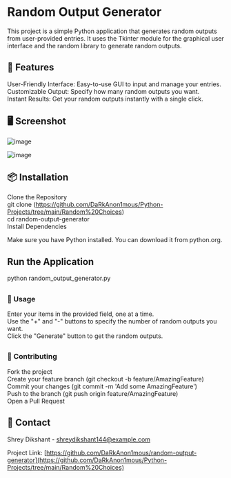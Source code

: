 ## <h1> Random Output Generator</h1>

This project is a simple Python application that generates random outputs from user-provided entries. It uses the Tkinter module for the graphical user interface and the random library to generate random outputs.
<br>
## <h2>🚀 Features</h2>
User-Friendly Interface: Easy-to-use GUI to input and manage your entries.<br>
Customizable Output: Specify how many random outputs you want.<br>
Instant Results: Get your random outputs instantly with a single click.<br>

## <h2>🖥️ Screenshot</h2>
![image](https://github.com/DaRkAnon1mous/Python-Projects/assets/86824571/19bc4f48-a0e7-4c6f-b900-1eda6657c84e)

![image](https://github.com/DaRkAnon1mous/Python-Projects/assets/86824571/f3a5689e-fbfd-4a65-b9de-80b6c2ec80d1)


## <h2>📦 Installation</h2>
Clone the Repository
<br>
git clone (https://github.com/DaRkAnon1mous/Python-Projects/tree/main/Random%20Choices)<br>
cd random-output-generator<br>
Install Dependencies<br>

Make sure you have Python installed. You can download it from python.org.
<br>

## Run the Application<br>

python random_output_generator.py<br>

## <h3>🔧 Usage</h3>
Enter your items in the provided field, one at a time.<br>
Use the "+" and "-" buttons to specify the number of random outputs you want.<br>
Click the "Generate" button to get the random outputs.<br>


## <h3>🤝 Contributing</h3>
Fork the project<br>
Create your feature branch (git checkout -b feature/AmazingFeature)<br>
Commit your changes (git commit -m 'Add some AmazingFeature')<br>
Push to the branch (git push origin feature/AmazingFeature)<br>
Open a Pull Request<br>


## 💬 Contact
Shrey Dikshant - shreydikshant144@example.com

Project Link: [https://github.com/DaRkAnon1mous/random-output-generator](https://github.com/DaRkAnon1mous/Python-Projects/tree/main/Random%20Choices)
